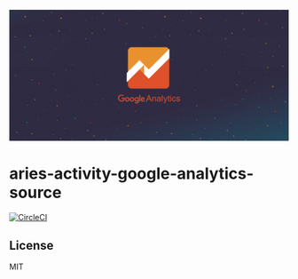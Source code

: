 ![alt text](/img/logo.png "Aries Integration for Google Analytics")

# aries-activity-google-analytics-source

[![CircleCI](https://circleci.com/gh/aries-data/aries-activity-google-analytics-source.svg?style=svg)](https://circleci.com/gh/aries-data/aries-activity-google-analytics-source)

## License 
MIT